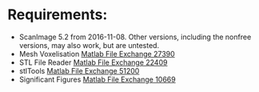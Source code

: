 # Requirements:

- ScanImage 5.2 from 2016-11-08. Other versions, including the nonfree versions, may also work, but are untested.
- Mesh Voxelisation [Matlab File Exchange 27390](https://www.mathworks.com/matlabcentral/fileexchange/27390-mesh-voxelisation)
- STL File Reader [Matlab File Exchange 22409](https://www.mathworks.com/matlabcentral/fileexchange/22409-stl-file-reader)
- stlTools [Matlab File Exchange 51200](https://www.mathworks.com/matlabcentral/fileexchange/51200-stltools)
- Significant Figures [Matlab File Exchange 10669](https://www.mathworks.com/matlabcentral/fileexchange/10669-significant-figures)
